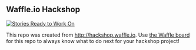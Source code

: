 ## Waffle.io Hackshop

[![Stories Ready to Work On](https://badge.waffle.io/zmon/HackKC2017-A.svg?label=ready&title=Cards%20Ready%20To%20Work%20On)](https://waffle.io/zmon/HackKC2017-A)

This repo was created from http://hackshop.waffle.io. Use [the Waffle board](https://waffle.io/zmon/HackKC2017-A) for this repo to always know what to do next for your hackshop project!